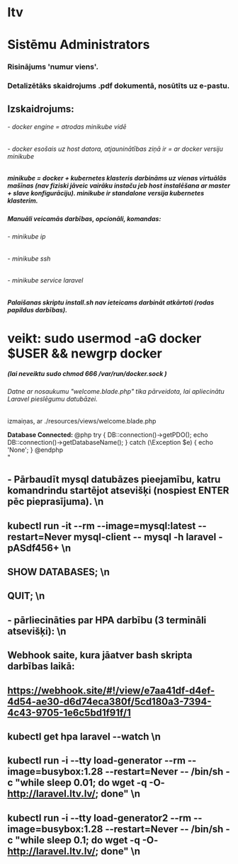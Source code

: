 # ltv
# Sistēmu Administrators
### Risinājums 'numur viens'.
### Detalizētāks skaidrojums .pdf dokumentā, nosūtīts uz e-pastu.
## Izskaidrojums:
###### -   docker engine = atrodas minikube vidē
###### -   docker esošais uz host datora, atjauninātības ziņā ir = ar docker versiju minikube
##### minikube = docker + kubernetes klasteris darbināms uz vienas virtuālās mašīnas (nav fiziski jāveic vairāku instaču jeb host instalēšana ar master + slave konfigurāciju). minikube ir standalone versija kubernetes klasterim.
##### Manuāli veicamās darbības, opcionāli, komandas:
###### -   minikube ip
###### -   minikube ssh
###### -   minikube service laravel
##### Palaišanas skriptu install.sh nav ieteicams darbināt atkārtoti (rodas papildus darbības).
# veikt: sudo usermod -aG docker $USER && newgrp docker
##### (lai neveiktu sudo chmod 666 /var/run/docker.sock )
###### Datne ar nosaukumu "welcome.blade.php" tika pārveidota, lai apliecinātu Laravel pieslēgumu datubāzei.
izmaiņas, ar ./resources/views/welcome.blade.php
<div class="links">
   <strong>Database Connected: </strong>
    @php
        try {
            DB::connection()->getPDO();
            echo DB::connection()->getDatabaseName();
            } catch (\Exception $e) {
            echo 'None';
        }
    @endphp
</div>"

## - Pārbaudīt mysql datubāzes pieejamību, katru komandrindu startējot atsevišķi (nospiest ENTER pēc pieprasījuma). \n
## kubectl run -it --rm --image=mysql:latest --restart=Never mysql-client -- mysql -h laravel -pASdf456+ \n
## SHOW DATABASES; \n
## QUIT; \n
## - pārliecināties par HPA darbību (3 termināli atsevišķi): \n
## Webhook saite, kura jāatver bash skripta darbības laikā:
## https://webhook.site/#!/view/e7aa41df-d4ef-4d54-ae30-d6d74eca380f/5cd180a3-7394-4c43-9705-1e6c5bd1f91f/1
##  kubectl get hpa laravel --watch \n
##  kubectl run -i --tty load-generator --rm --image=busybox:1.28 --restart=Never -- /bin/sh -c "while sleep 0.01; do wget -q -O- http://laravel.ltv.lv/; done" \n
##  kubectl run -i --tty load-generator2 --rm --image=busybox:1.28 --restart=Never -- /bin/sh -c "while sleep 0.1; do wget -q -O- http://laravel.ltv.lv/; done" \n
